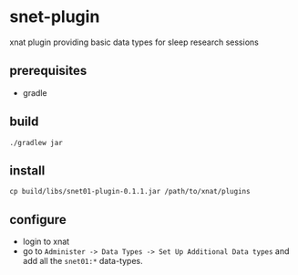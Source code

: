 # snet-plugin
xnat plugin providing basic data types for sleep research sessions

## prerequisites

* gradle

## build

```
./gradlew jar 
```

## install

```
cp build/libs/snet01-plugin-0.1.1.jar /path/to/xnat/plugins
```

## configure

* login to xnat
* go to `Administer -> Data Types -> Set Up Additional Data types` and add all the `snet01:*` data-types.
